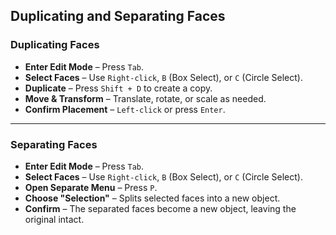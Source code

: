 ## Duplicating and Separating Faces  

### Duplicating Faces  

- **Enter Edit Mode** – Press `Tab`.  
- **Select Faces** – Use `Right-click`, `B` (Box Select), or `C` (Circle Select).  
- **Duplicate** – Press `Shift + D` to create a copy.  
- **Move & Transform** – Translate, rotate, or scale as needed.  
- **Confirm Placement** – `Left-click` or press `Enter`.  

---

### Separating Faces  

- **Enter Edit Mode** – Press `Tab`.  
- **Select Faces** – Use `Right-click`, `B` (Box Select), or `C` (Circle Select).  
- **Open Separate Menu** – Press `P`.  
- **Choose "Selection"** – Splits selected faces into a new object.  
- **Confirm** – The separated faces become a new object, leaving the original intact.  